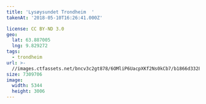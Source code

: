 ```yaml
---
title: 'Lysøysundet Trondheim  '
takenAt: '2018-05-10T16:26:41.000Z'

license: CC BY-ND 3.0
geo:
  lat: 63.887005
  lng: 9.829272
tags:
  - trondheim
url: >-
  //images.ctfassets.net/bncv3c2gt878/6OMliP6UacpXKf2Ns0kCb7/b1866d3328c318acced9a29cf3dd5847/lysysundet-trondheim_41992938122_o
size: 7309706
image:
  width: 5344
  height: 3006
---
```

